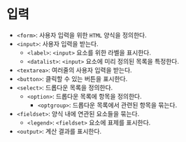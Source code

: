 # 입력

- `<form>`: 사용자 입력을 위한 `HTML` 양식을 정의한다.
- `<input>`: 사용자 입력을 받는다.
  - `<label>`: `<input>` 요소를 위한 라벨을 표시한다.
  - `<datalist>`: `<input>` 요소에 미리 정의된 목록을 특정한다.
- `<textarea>`: 여러줄의 사용자 입력을 받는다.
- `<button>`: 클릭할 수 있는 버튼을 표시한다.
- `<select>`: 드롭다운 목록을 정의한다.
  - `<option>`: 드롭다운 목록에 항목을 정의한다.
    - `<optgroup>`: 드롭다운 목록에서 관련된 항목을 묶는다.
- `<fieldset>`: 양식 내에 연관된 요소들을 묶는다.
  - `<legend>`: `<fieldset>` 요소에 표제를 표시한다.
- `<output>`: 계산 결과를 표시한다.
